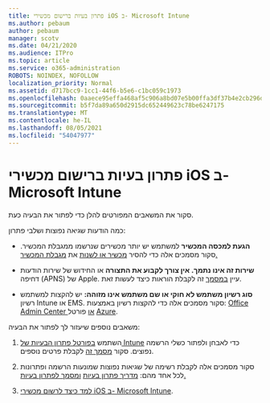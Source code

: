 ```yaml
---
title: פתרון בעיות ברישום מכשירי iOS ב- Microsoft Intune
ms.author: pebaum
author: pebaum
manager: scotv
ms.date: 04/21/2020
ms.audience: ITPro
ms.topic: article
ms.service: o365-administration
ROBOTS: NOINDEX, NOFOLLOW
localization_priority: Normal
ms.assetid: d717bcc9-1cc1-44f6-b5e6-c1bc059c1973
ms.openlocfilehash: 0aaece95effa468af5c906a8bd07e5b00ffa3df37b4e2cb296d64108efec94e9
ms.sourcegitcommit: b5f7da89a650d2915dc652449623c78be6247175
ms.translationtype: MT
ms.contentlocale: he-IL
ms.lasthandoff: 08/05/2021
ms.locfileid: "54047977"
---
```

# <a name="troubleshoot-issues-with-enrolling-ios-devices-in-microsoft-intune"></a>פתרון בעיות ברישום מכשירי iOS ב- Microsoft Intune

סקור את המשאבים המפורטים להלן כדי לפתור את הבעיה כעת. 
  
כמה הודעות שגיאה נפוצות ושלבי פתרון:
  
- **הגעת למכסה המכשיר** למשתמש יש יותר מכשירים שנרשמו ממגבלת המכשיר. סקור מסמכים אלה כדי להסיר [מכשיר או לשנות](https://docs.microsoft.com/intune/devices-wipe) את [מגבלת המכשיר.](https://docs.microsoft.com/intune/enrollment-restrictions-set#set-device-limit-restrictions)
    
- **שירות זה אינו נתמך. אין צורך לקבוע את התצורה** או החידוש של שירות הודעות דחיפה (APNS) של Apple. עיין [במסמך](https://docs.microsoft.com/intune/apple-mdm-push-certificate-get) זה לקבלת הוראות כיצד לעשות זאת. 
    
- **סוג רשיון משתמש לא חוקי או שם משתמש אינו מזוהה:** יש להקצות למשתמש רשיון Intune או EMS. סקור מסמכים אלה כדי להקצות רשיון באמצעות: [Office Admin Center או](https://docs.microsoft.com/intune/licenses-assign) פורטל [Azure](https://docs.microsoft.com/azure/active-directory/license-users-groups).
    
משאבים נוספים שיעזור לך לפתור את הבעיה:
  
1. השתמש [בפורטל פתרון הבעיות של Intune](https://devicemanagement.microsoft.com/#blade/Microsoft_Intune_DeviceSettings/TroubleshootBlade) כדי לאבחן ולפתור כשלי הרשמה נפוצים. סקור [מסמך זה](https://docs.microsoft.com/intune/help-desk-operators) לקבלת פרטים נוספים. 
    
2. סקור מסמכים אלה לקבלת רשימה של שגיאות נפוצות שמונעות הרשמה ופתרונות לכל אחד מהם: [מדריך פתרון בעיות](https://support.microsoft.com/help/4039809/troubleshooting-ios-device-enrollment-in-intune) [ומסמך לפתרון בעיות.](https://docs.microsoft.com/troubleshoot/mem/intune/troubleshoot-device-enrollment-in-intune)
    
3. [למד כיצד לרשום מכשירי iOS ב- Microsoft Intune](https://docs.microsoft.com/intune/ios-enroll).
    

